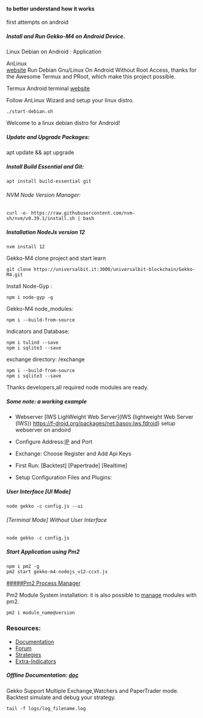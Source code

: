 #### to better understand how it works
first attempts on android



##### Install and Run Gekko-M4 on Android Device.


Linux Debian on Android : Application

AnLinux    
[website](https://github.com/EXALAB/AnLinux-App)
Run Debian Gnu/Linux On Android Without Root Access, 
thanks for the Awesome Termux and PRoot, which make this project possible.


Termux Android terminal
[website](https://termux.dev/)


Follow AnLinux Wizard and setup your linux distro.

```
./start-debian.sh

```

Welcome to a linux debian distro for Android!



##### Update and Upgrade Packages:

apt update && apt upgrade


##### Install Build Essential and Git:

```
apt install build-essential git
```

###### NVM Node Version Manager:
```
curl -o- https://raw.githubusercontent.com/nvm-sh/nvm/v0.39.1/install.sh | bash
```


##### Installation NodeJs version 12

```
nvm install 12
```

Gekko-M4
clone project and start learn

```
git clone https://universalbit.it:3000/universalbit-blockchain/Gekko-M4.git
```

Install Node-Gyp :

```
npm i node-gyp -g
```

Gekko-M4 node_modules:

```
npm i --build-from-source
```

Indicators and Database:

```
npm i tulind --save
npm i sqlite3 --save
```

exchange directory: /exchange

```
npm i --build-from-source
npm i sqlite3 --save
```
Thanks developers,all required node modules are ready.

##### Some note: a working example


* Webserver [lWS LighWeight Web Server](lWS (lightweight Web Server (lWS))
https://f-droid.org/packages/net.basov.lws.fdroid)
setup webserver on andoird []()

* Configure Address:[IP](https://universalbit.it:3000/universalbit-blockchain/Gekko-M4/src/master/docs/ip.md) and Port

* Exchange: 
Choose Register and Add Api Keys

* First Run: [Backtest] [Papertrade] [Realtime] 


* Setup Configuration Files and Plugins:


##### User Interface [UI Mode]

```
node gekko -c config.js --ui
```

###### [Terminal Mode] Without User Interface
```
node gekko -c config.js
```


##### Start Application using Pm2
```
npm i pm2 -g
pm2 start gekko-m4-nodejs_v12-ccxt.js

```
[#####Pm2 Process Manager](https://pm2.keymetrics.io/)

Pm2 Module System installation:
it is also possible to [manage](https://pm2.keymetrics.io/docs/advanced/pm2-module-system/) modules with pm2.

```
pm2 i module_name@version

```
### Resources:
* [Documentation](https://gekko.wizb.it/docs/installation/installing_gekko.html)
* [Forum](https://forum.gekko.wizb.it/)
* [Strategies](https://github.com/xFFFFF/Gekko-Strategies)
* [Extra-Indicators](https://github.com/Gab0/gekko-extra-indicators)

##### Offline Documentation: [doc](https://universalbit.it/blockchain/shared-files/1093/docs.tar.gz)


Gekko Support Multiple Exchange,Watchers and PaperTrader mode.
Backtest simulate and debug your strategy.   

```
tail -f logs/log_filename.log
```